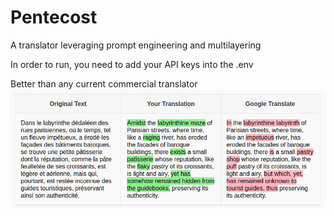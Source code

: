 # Pentecost
A translator leveraging prompt engineering and multilayering

In order to run, you need to add your API keys into the .env

Better than any current commercial translator ![Example](example.png)
